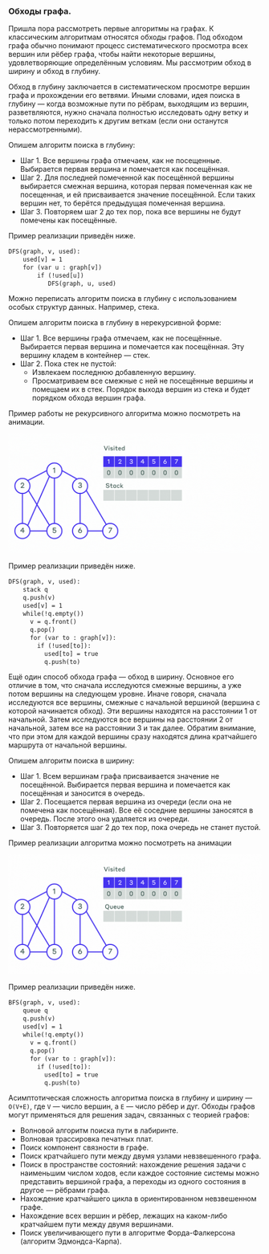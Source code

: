 ### Обходы графа.

Пришла пора рассмотреть первые алгоритмы на графах. К классическим алгоритмам относятся обходы графов. Под обходом графа
обычно понимают процесс систематического просмотра всех вершин или рёбер графа, чтобы найти некоторые вершины, удовлетворяющие
определённым условиям. Мы рассмотрим обход в ширину и обход в глубину.

Обход в глубину заключается в систематическом просмотре вершин графа и прохождении его ветвями. Иными словами, идея поиска
в глубину — когда возможные пути по рёбрам, выходящим из вершин, разветвляются, нужно сначала полностью исследовать одну
ветку и только потом переходить к другим веткам (если они останутся нерассмотренными).

Опишем алгоритм поиска в глубину:

- Шаг 1. Все вершины графа отмечаем, как не посещенные. Выбирается первая вершина и помечается как посещённая.
- Шаг 2. Для последней помеченной как посещённой вершины выбирается смежная вершина, которая первая помеченная как не 
посещенная, и ей присваивается значение посещённой. Если таких вершин нет, то берётся предыдущая помеченная вершина.
- Шаг 3. Повторяем шаг 2 до тех пор, пока все вершины не будут помечены как посещённые.

Пример реализации приведён ниже.

```
DFS(graph, v, used):
    used[v] = 1
    for (var u : graph[v])
        if (!used[u])
           DFS(graph, u, used)

```

Можно переписать алгоритм поиска в глубину с использованием особых структур данных. Например, стека.

Опишем алгоритм поиска в глубину в нерекурсивной форме:

- Шаг 1. Все вершины графа отмечаем, как не посещённые. Выбирается первая вершина и помечается как посещённая. Эту вершину кладем в контейнер — стек.
- Шаг 2. Пока стек не пустой:
  - Извлекаем последнюю добавленную вершину. 
  - Просматриваем все смежные с ней не посещённые вершины и помещаем их в стек. Порядок выхода вершин из стека и будет 
    порядком обхода вершин графа.

Пример работы не рекурсивного алгоритма можно посмотреть на анимации.

![algosy_10_3_1_obhod_v_glubinu_1ccda4e3e8_5a7296ac85.gif](content%2Falgosy_10_3_1_obhod_v_glubinu_1ccda4e3e8_5a7296ac85.gif)

Пример реализации приведён ниже.

```
DFS(graph, v, used):
    stack q
    q.push(v)
    used[v] = 1
    while(!q.empty())
      v = q.front()
      q.pop()
      for (var to : graph[v]):
        if (!used[to]):
          used[to] = true
          q.push(to)
```

Ещё один способ обхода графа — обход в ширину. Основное его отличие в том, что сначала исследуются смежные вершины, а уже потом вершины на следующем уровне. Иначе говоря, сначала исследуются все вершины, смежные с начальной вершиной (вершина с которой начинается обход). Эти вершины находятся на расстоянии 1 от начальной. Затем исследуются все вершины на расстоянии 2 от начальной, затем все на расстоянии 3 и так далее. Обратим внимание, что при этом для каждой вершины сразу находятся длина кратчайшего маршрута от начальной вершины.

Опишем алгоритм поиска в ширину:

- Шаг 1. Всем вершинам графа присваивается значение не посещённой. Выбирается первая вершина и помечается как посещённая и заносится в очередь.
- Шаг 2. Посещается первая вершина из очереди (если она не помечена как посещённая). Все её соседние вершины заносятся в очередь. После этого она удаляется из очереди.
- Шаг 3. Повторяется шаг 2 до тех пор, пока очередь не станет пустой.

Пример реализации алгоритма можно посмотреть на анимации

![algosy_10_3_2_obhod_v_shirinu_2b1ad1c070_ca75fd6fb5.gif](content%2Falgosy_10_3_2_obhod_v_shirinu_2b1ad1c070_ca75fd6fb5.gif)

Пример реализации приведён ниже.

```
BFS(graph, v, used):
    queue q
    q.push(v)
    used[v] = 1
    while(!q.empty())
      v = q.front()
      q.pop()
      for (var to : graph[v]):
        if (!used[to]):
          used[to] = true
          q.push(to)
```

Асимптотическая сложность алгоритма поиска в глубину и ширину — ``O(V+E)``, где ``V`` — число вершин, а ``E`` — число рёбер и дуг. Обходы графов могут применяться для решения задач, связанных с теорией графов:

* Волновой алгоритм поиска пути в лабиринте.
* Волновая трассировка печатных плат.
* Поиск компонент связности в графе.
* Поиск кратчайшего пути между двумя узлами невзвешенного графа.
* Поиск в пространстве состояний: нахождение решения задачи с наименьшим числом ходов, если каждое состояние системы можно представить вершиной графа, а переходы из одного состояния в другое — рёбрами графа.
* Нахождение кратчайшего цикла в ориентированном невзвешенном графе.
* Нахождение всех вершин и рёбер, лежащих на каком-либо кратчайшем пути между двумя вершинами.
* Поиск увеличивающего пути в алгоритме Форда-Фалкерсона (алгоритм Эдмондса-Карпа).